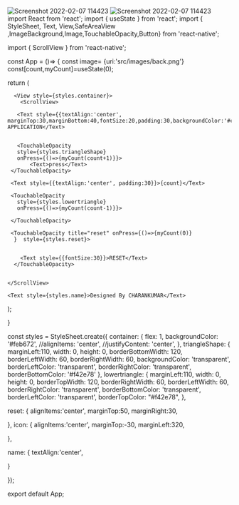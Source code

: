 ![Screenshot 2022-02-07 114423](https://user-images.githubusercontent.com/95639773/152736215-d32a8d7d-78eb-4f0d-b4b1-643609c7bcaf.png)
![Screenshot 2022-02-07 114423](https://user-images.githubusercontent.com/95639773/152736291-051d1796-d802-4db9-94ff-076644e73963.png)
import React from 'react';
import { useState } from 'react';
import { StyleSheet, Text, View,SafeAreaView ,ImageBackground,Image,TouchableOpacity,Button} from 'react-native';


import { ScrollView } from 'react-native';



const App = ()=> 
{
  const image= {uri:'src/images/back.png'}
    const[count,myCount]=useState(0);

 return (
     
      <View style={styles.container}>
        <ScrollView>
       
       <Text style={{textAlign:'center', marginTop:30,marginBottom:40,fontSize:20,padding:30,backgroundColor:'#ce9ffc'}}>COUNTER APPLICATION</Text>

       
       <TouchableOpacity
       style={styles.triangleShape}
       onPress={()=>{myCount(count+1)}}>
           <Text>press</Text>
     </TouchableOpacity>

     <Text style={{textAlign:'center', padding:30}}>{count}</Text>
   
     <TouchableOpacity
       style={styles.lowertriangle}
       onPress={()=>{myCount(count-1)}}>
           
     </TouchableOpacity>
     
     <TouchableOpacity title="reset" onPress={()=>{myCount(0)} 
      }  style={styles.reset}>
        
        
        <Text style={{fontSize:30}}>RESET</Text>
      </TouchableOpacity>

     
    </ScrollView>

    <Text style={styles.name}>Designed By CHARANKUMAR</Text>    
   </View>
      
  );
   
 }

const styles = StyleSheet.create({
  container: {
    flex: 1,
    backgroundColor: '#feb672',
    //alignItems: 'center',
    //justifyContent: 'center',
  },
  triangleShape: {
    marginLeft:110,
  width: 0,
  height: 0,
  borderBottomWidth: 120,
  borderLeftWidth: 60,
  borderRightWidth: 60,
  backgroundColor: 'transparent',
  borderLeftColor: 'transparent',
  borderRightColor: 'transparent',
  borderBottomColor: '#f42e78'
},
lowertriangle: {
  marginLeft:110,
  width: 0,
  height: 0,
  borderTopWidth: 120,
  borderRightWidth: 60,
  borderLeftWidth: 60,
  borderRightColor: 'transparent',
  borderBottomColor: 'transparent',
  borderLeftColor: 'transparent',
  borderTopColor: "#f42e78",
},

reset:
{
  alignItems:'center',
  marginTop:50,
  marginRight:30,
 
},
icon:
{
  alignItems:'center',
  marginTop:-30,
  marginLeft:320,
  
},

name:
{
  textAlign:'center',
  
}



  
});

export default App;
